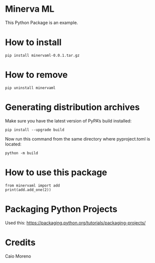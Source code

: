 # Minerva ML

This Python Package is an example.

# How to install
```
pip install minervaml-0.0.1.tar.gz
```

# How to remove
```
pip uninstall minervaml
```

# Generating distribution archives
Make sure you have the latest version of PyPA’s build installed:
```
pip install --upgrade build
```

Now run this command from the same directory where pyproject.toml is located:
```
python -m build
```

# How to use this package
```
from minervaml import add 
print(add.add_one(2))
```

# Packaging Python Projects
Used this: https://packaging.python.org/tutorials/packaging-projects/

# Credits
Caio Moreno